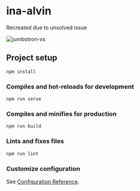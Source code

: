 # ina-alvin

Recreated due to unsolved issue

![jumbotron-xs](https://github.com/alvinarkansas/ina-alvin/blob/main/src/asseets/jumbotron-xs.png?raw=true)
## Project setup
```
npm install
```

### Compiles and hot-reloads for development
```
npm run serve
```

### Compiles and minifies for production
```
npm run build
```

### Lints and fixes files
```
npm run lint
```

### Customize configuration
See [Configuration Reference](https://cli.vuejs.org/config/).
